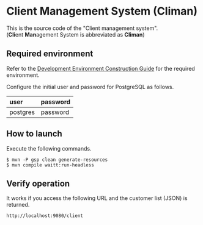 # Client Management System (Climan)

This is the source code of the "Client management system".  
(**Cli**ent **Man**agement System is abbreviated as **Climan**)

## Required environment

Refer to the [Development Environment Construction Guide](../../Sample_Project_Development_Guide/PGUT_Phase/Development_environment_construction_guide.md) for the required environment.

Configure the initial user and password for PostgreSQL as follows.

| user     | password|
|:---------|:--------|
| postgres | password|


## How to launch

Execute the following commands.

```
$ mvn -P gsp clean generate-resources
$ mvn compile waitt:run-headless
```

## Verify operation

It works if you access the following URL and the customer list (JSON) is returned.

```
http://localhost:9080/client
```